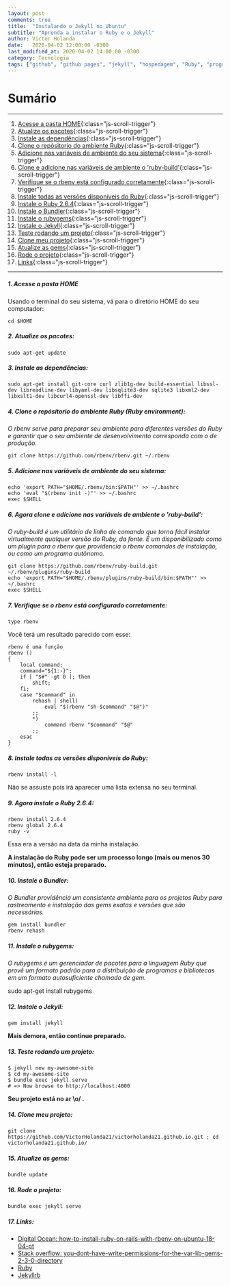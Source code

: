 ```yaml
---
layout: post
comments: true
title:  "Instalando o Jekyll no Ubuntu"
subtitle: "Aprenda a instalar o Ruby e o Jekyll"
author: Victor Holanda
date:   2020-04-02 12:00:00 -0300
last_modified_at: 2020-04-02 14:00:00 -0300
category: Tecnologia
tags: ["github", "github pages", "jekyll", "hospedagem", "Ruby", "programação", "Rubygems", "rbenv", "Bundler", "terminal", "Ubuntu"]
---
```


# Sumário

---------------------------------
1. [Acesse a pasta HOME](#1-acesse-a-pasta-home "Acesse a pasta HOME"){:class="js-scroll-trigger"}
2. [Atualize os pacotes](#2-atualize-os-pacotes "Atualize os pacotes"){:class="js-scroll-trigger"}
3. [Instale as dependências](#3-instale-as-dependências "Instale as dependências"){:class="js-scroll-trigger"}
4. [Clone o repósitorio do ambiente Ruby](#4-clone-o-repósitorio-do-ambiente-ruby-ruby-environment "Clone o repósitorio do ambiente Ruby"){:class="js-scroll-trigger"}
5. [Adicione nas variáveis de ambiente do seu sistema](#5-adicione-nas-variáveis-de-ambiente-do-seu-sistema "Adicione nas variáveis de ambiente do seu sistema"){:class="js-scroll-trigger"}
6. [Clone e adicione nas variáveis de ambiente o 'ruby-build'](#6-agora-clone-e-adicione-nas-variáveis-de-ambiente-o-ruby-build "Agora clone e adicione nas variáveis de ambiente o 'ruby-build'"){:class="js-scroll-trigger"}
7. [Verifique se o rbenv está configurado corretamente](#7-verifique-se-o-rbenv-está-configurado-corretamente "Verifique se o rbenv está configurado corretamente"){:class="js-scroll-trigger"}
8. [Instale todas as versões disponíveis do Ruby](#8-instale-todas-as-versões-disponíveis-do-ruby "Instale todas as versões disponíveis do Ruby"){:class="js-scroll-trigger"}
9. [Instale o Ruby 2.6.4](#9-agora-instale-o-ruby-264 "instale o Ruby 2.6.4"){:class="js-scroll-trigger"}
10. [Instale o Bundler](#10-instale-o-bundler "Instale o Bundler"){:class="js-scroll-trigger"}
11. [Instale o rubygems](#11-instale-o-rubygem "Instale o rubygems"){:class="js-scroll-trigger"}
12. [Instale o Jekyll](#12-instale-o-jekyll "Instale o Jekyll"){:class="js-scroll-trigger"}
13. [Teste rodando um projeto](#13-teste-rodando-um-projeto "Teste rodando um projeto"){:class="js-scroll-trigger"}
14. [Clone meu projeto](#14-clone-meu-projeto "Clone meu projeto"){:class="js-scroll-trigger"}
15. [Atualize as gems](#15-atualize-as-gems "Atualize as gems"){:class="js-scroll-trigger"}
16. [Rode o projeto](#16-rode-o-projeto "Rode o projeto"){:class="js-scroll-trigger"}
17. [Links](#15-links "Links"){:class="js-scroll-trigger"}

---------------------------------


##### 1. Acesse a pasta HOME

Usando o terminal do seu sistema, vá para o diretório HOME do seu computador:

```
cd $HOME
```

##### 2. Atualize os pacotes:

```
sudo apt-get update 
```

##### 3. Instale as dependências:

```
sudo apt-get install git-core curl zlib1g-dev build-essential libssl-dev libreadline-dev libyaml-dev libsqlite3-dev sqlite3 libxml2-dev libxslt1-dev libcurl4-openssl-dev libffi-dev
```

##### 4. Clone o repósitorio do ambiente Ruby (Ruby environment):

_O rbenv serve para preparar seu ambiente para diferentes versões do Ruby e garantir que o seu ambiente de desenvolvimento corresponda com o de produção._

```
git clone https://github.com/rbenv/rbenv.git ~/.rbenv

```

##### 5. Adicione nas variáveis de ambiente do seu sistema:

```
echo 'export PATH="$HOME/.rbenv/bin:$PATH"' >> ~/.bashrc
echo 'eval "$(rbenv init -)"' >> ~/.bashrc
exec $SHELL
```

##### 6. Agora clone e adicione nas variáveis de ambiente o 'ruby-build':


_O ruby-build é um utilitário de linha de comando que torna fácil instalar virtualmente qualquer versão do Ruby, da fonte._
_É um disponibilizado como um plugin para o rbenv que providencia o rbenv comandos de instalação, ou como um programa autônomo._

```
git clone https://github.com/rbenv/ruby-build.git ~/.rbenv/plugins/ruby-build
echo 'export PATH="$HOME/.rbenv/plugins/ruby-build/bin:$PATH"' >> ~/.bashrc
exec $SHELL
```

##### 7. Verifique se o rbenv está configurado corretamente:

```
type rbenv

```

Você terá um resultado parecido com esse:

```
rbenv é uma função
rbenv () 
{ 
    local command;
    command="${1:-}";
    if [ "$#" -gt 0 ]; then
        shift;
    fi;
    case "$command" in 
        rehash | shell)
            eval "$(rbenv "sh-$command" "$@")"
        ;;
        *)
            command rbenv "$command" "$@"
        ;;
    esac
}
```

##### 8. Instale todas as versões disponíveis do Ruby:

```
rbenv install -l
```

Não se assuste pois irá aparecer uma lista extensa no seu terminal.

##### 9. Agora instale o Ruby 2.6.4:

```
rbenv install 2.6.4
rbenv global 2.6.4
ruby -v
```
Essa era a versão na data da minha instalação.

**A instalação do Ruby pode ser um processo longo (mais ou menos 30 minutos), então esteja preparado.**


##### 10. Instale o Bundler:

_O Bundler providência um consistente ambiente para os projetos Ruby para rastreamento e instalação das gems exatas e versões que são necessárias._

```
gem install bundler
rbenv rehash
```

##### 11. Instale o rubygems:

_O rubygems é um gerenciador de pacotes para a linguagem Ruby que provê um formato padrão para a distribuição de programas e bibliotecas em um formato autosuficiente chamado de gem._

sudo apt-get install rubygems

##### 12. Instale o Jekyll:

```
gem install jekyll

```

**Mais demora, então continue preparado.**


##### 13. Teste rodando um projeto:

```
$ jekyll new my-awesome-site
$ cd my-awesome-site
$ bundle exec jekyll serve
# => Now browse to http://localhost:4000
```

**Seu projeto está no ar \o/ .**


##### 14. Clone meu projeto:

```
git clone https://github.com/VictorHolanda21/victorholanda21.github.io.git ; cd victorholanda21.github.io/

```
##### 15. Atualize as gems:

```
bundle update
```
##### 16. Rode o projeto:

```
bundle exec jekyll serve
```

##### 17. Links:

* [Digital Ocean: how-to-install-ruby-on-rails-with-rbenv-on-ubuntu-18-04-pt](https://www.digitalocean.com/community/tutorials/how-to-install-ruby-on-rails-with-rbenv-on-ubuntu-18-04-pt)
* [Stack overflow: you-dont-have-write-permissions-for-the-var-lib-gems-2-3-0-directory](https://stackoverflow.com/questions/37720892/you-dont-have-write-permissions-for-the-var-lib-gems-2-3-0-directory)
* [Ruby](https://www.ruby-lang.org/pt/)
* [Jekyllrb](https://jekyllrb.com/)